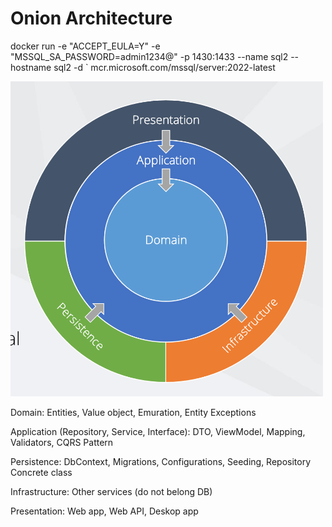 <h1>Onion Architecture </h1>

<p> docker run -e "ACCEPT_EULA=Y" -e "MSSQL_SA_PASSWORD=admin1234@" -p 1430:1433 --name sql2 --hostname sql2 -d ` mcr.microsoft.com/mssql/server:2022-latest  </p>



<img src="https://github.com/MehrajLatifli/Onion-Architecture/blob/master/Assets/Onion%20Architecture.png" alt="Onion Architecture" width="500">

<p> Domain: Entities, Value object, Emuration, Entity Exceptions </p>

<p> Application (Repository, Service, Interface): DTO, ViewModel, Mapping, Validators, CQRS Pattern </p>

<p> Persistence: DbContext, Migrations, Configurations, Seeding, Repository Concrete class </p>

<p> Infrastructure: Other services (do not belong DB) </p>

<p> Presentation: Web app, Web API, Deskop app </p>


